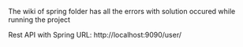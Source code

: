 The wiki of spring folder has all the errors with solution occured while running the project

Rest API with Spring
URL: http://localhost:9090/user/
